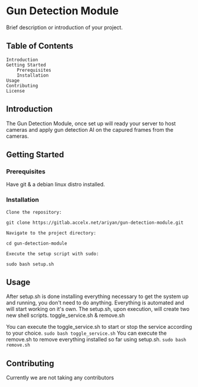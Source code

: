 # Gun Detection Module

Brief description or introduction of your project.
## Table of Contents

    Introduction
    Getting Started
        Prerequisites
        Installation
    Usage
    Contributing
    License

## Introduction

The Gun Detection Module, once set up will ready your server to host cameras and apply gun detection AI on the capured frames from the cameras.

## Getting Started
### Prerequisites

Have git & a debian linux distro installed.

### Installation

    Clone the repository:

`git clone https://gitlab.accelx.net/ariyan/gun-detection-module.git`

    Navigate to the project directory:

`cd gun-detection-module`

    Execute the setup script with sudo:

`sudo bash setup.sh`

## Usage

After setup.sh is done installing everything necessary to get the system up and running, you don't need to do anything. Everything is automated and will start working on it's own. The setup.sh, upon execution, will create two new shell scripts. toggle_service.sh & remove.sh

You can execute the toggle_service.sh to start or stop the service according to your choice.
`sudo bash toggle_service.sh`
You can execute the remove.sh to remove everything installed so far using setup.sh.
`sudo bash remove.sh`
## Contributing

Currently we are not taking any contributors
